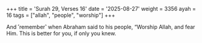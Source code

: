 +++
title = 'Surah 29, Verses 16'
date = '2025-08-27'
weight = 3356
ayah = 16
tags = ["allah", "people", "worship"]
+++

And ˹remember˺ when Abraham said to his people, “Worship Allah, and fear Him. This is better for you, if only you knew.